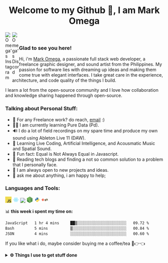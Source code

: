 <h1 align="center"> Welcome to my Github 👋, I am Mark Omega </h1>

<a href="https://www.instagram.com/takecaremyfren/">
  <img align="left" alt="Omega's Instagram" width="22px" src="https://raw.githubusercontent.com/hussainweb/hussainweb/main/icons/instagram.png" />
</a>
<a href="https://discordapp.com/users/849673758457200661)](https://discordapp.com/users/849673758457200661">
  <img align="left" alt="Omega's Discord" width="22px" src="https://raw.githubusercontent.com/peterthehan/peterthehan/master/assets/discord.svg" />
</a>

<br />

### Glad to see you here!

Hi, i'm [Mark Omega](https://linktr.ee/markomega), a passionate full stack web developer, a freelance graphic designer, and sound artist from the Philippines. My passion for software lies with dreaming up ideas and making them come true with elegant interfaces. I take great care in the experience, architecture, and code quality of the things I build.

I learn a lot from the open-source community and I love how collaboration and knowledge sharing happened through open-source.

<img align="right" width="375" alt="" src="https://media.giphy.com/media/QN6NnhbgfOpoI/giphy.gif" />

### Talking about Personal Stuff:
  
- 💼 For any Freelance work? do reach, [email](mailto:markvincentomega@gmail.com) :)
- 🧑‍💻 I am currently learning Pure Data (Pd).
- 🔊 I do a lot of field recordings on my spare time and produce my own sound using Ableton Live 11 (DAW).
- 🌱 Learning Live Coding, Artificial Intelligence, and Acousmatic Music and Spatial Sound.
- 👾 Fun fact: Equal is Not Always Equal in Javascript.
- 📰 Reading tech blogs and finding a not so common solution to a problem that I personally face.
- 🎉 I am always open to new projects and ideas.
- 💬 ask me about anything, i am happy to help;

### Languages and Tools:

<code><img height="20" src="https://raw.githubusercontent.com/github/explore/80688e429a7d4ef2fca1e82350fe8e3517d3494d/topics/javascript/javascript.png"></code>
<code><img height="20" src="https://raw.githubusercontent.com/github/explore/80688e429a7d4ef2fca1e82350fe8e3517d3494d/topics/react/react.png"></code>
<code><img height="20" src="https://user-images.githubusercontent.com/1220707/45721248-947db900-bba7-11e8-9465-63497daf8029.png"></code>
<code><img height="20" src="https://raw.githubusercontent.com/github/explore/80688e429a7d4ef2fca1e82350fe8e3517d3494d/topics/nodejs/nodejs.png"></code>
<code><img height="20" src="https://raw.githubusercontent.com/github/explore/80688e429a7d4ef2fca1e82350fe8e3517d3494d/topics/python/python.png"></code>
<code><img height="20" src="https://raw.githubusercontent.com/github/explore/80688e429a7d4ef2fca1e82350fe8e3517d3494d/topics/git/git.png"></code>

📊 **this week i spent my time on:**
<!--START_SECTION:waka-->

```txt
JavaScript   1 hr 4 mins     ██▒░░░░░░░░░░░░░░░░░░░░░░   09.72 %
Bash         5 mins          ▒░░░░░░░░░░░░░░░░░░░░░░░░   00.84 %
JSON         4 mins          ░░░░░░░░░░░░░░░░░░░░░░░░░   00.60 %
```

<!--END_SECTION:waka-->

If you like what i do, maybe consider buying me a coffee/tea 🥺👉👈

<details>	
  <br />
  <summary><b>⚙️ Things I use to get stuff done</b></summary>
  	<ul>
  	    <li><b>OS:</b> Windows 10 Pro </li>
	    <li><b>Desktop: </b> AMD Ryzen 5 5600G with Radeon Graphics 3.90 GHz</li>
            <li><b>Mouse: </b>Logitech MX master 3</li>
	    <li><b>Keyboard: </b>Logitech G710</li>
  	    <li><b>Browser: </b> Opera Gx / Google Crome </li>
	    <li><b>Code Editor:</b> VSCode - The best editor out there.</li>
	</ul>	
</details>
